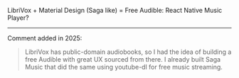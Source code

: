LibriVox + Material Design (Saga like) = Free Audible: React Native Music Player?

---

Comment added in 2025:

> LibriVox has public-domain audiobooks, so I had the idea of building a free Audible with great UX sourced from there. I already built Saga Music that did the same using youtube-dl for free music streaming.
